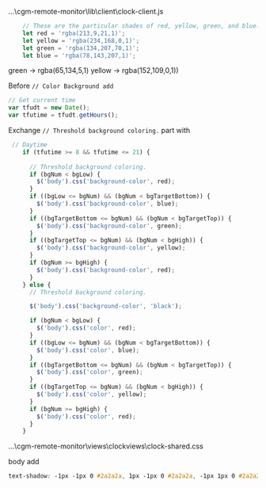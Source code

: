 ...\cgm-remote-monitor\lib\client\clock-client.js

````javascript
    // These are the particular shades of red, yellow, green, and blue.
    let red = 'rgba(213,9,21,1)';
    let yellow = 'rgba(234,168,0,1)';
    let green = 'rgba(134,207,70,1)';
    let blue = 'rgba(78,143,207,1)';
````

green -> rgba(65,134,5,1)
yellow -> rgba(152,109,0,1))

Before `// Color Background add`

````javascript
// Get current time
var tfudt = new Date();
var tfutime = tfudt.getHours();
````

Exchange `// Threshold background coloring.` part with

````javascript
 // Daytime
    if (tfutime >= 8 && tfutime <= 21) {
      
      // Threshold background coloring.
      if (bgNum < bgLow) {
        $('body').css('background-color', red);
      }
      if ((bgLow <= bgNum) && (bgNum < bgTargetBottom)) {
        $('body').css('background-color', blue);
      }
      if ((bgTargetBottom <= bgNum) && (bgNum < bgTargetTop)) {
        $('body').css('background-color', green);
      }
      if ((bgTargetTop <= bgNum) && (bgNum < bgHigh)) {
        $('body').css('background-color', yellow);
      }
      if (bgNum >= bgHigh) {
        $('body').css('background-color', red);
      }
    } else {
      // Threshold background coloring.

      $('body').css('background-color', 'black');

      if (bgNum < bgLow) {
        $('body').css('color', red);
      }
      if ((bgLow <= bgNum) && (bgNum < bgTargetBottom)) {
        $('body').css('color', blue);
      }
      if ((bgTargetBottom <= bgNum) && (bgNum < bgTargetTop)) {
        $('body').css('color', green);
      }
      if ((bgTargetTop <= bgNum) && (bgNum < bgHigh)) {
        $('body').css('color', yellow);
      }
      if (bgNum >= bgHigh) {
        $('body').css('color', red);
      }
    }
````

...\cgm-remote-monitor\views\clockviews\clock-shared.css

body add

````css
text-shadow: -1px -1px 0 #2a2a2a, 1px -1px 0 #2a2a2a, -1px 1px 0 #2a2a2a, 1px 1px 0 #2a2a2a;
````